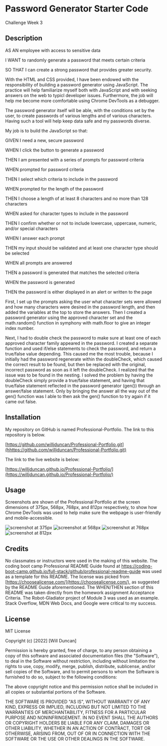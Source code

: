 # Password Generator Starter Code
Challenge Week 3

## Description

AS AN employee with access to sensitive data

I WANT to randomly generate a password that meets certain criteria

SO THAT I can create a strong password that provides greater security.

With the HTML and CSS provided, I have been endowed with the responsibility of building a password generator using JavaScript. The practice will help familiarize myself both with JavaScript and with seeking answers on the web to typicl developer issues. Furthermore, the job will help me become more comfortable using Chrome DevTools as a debugger. 

The password generator itself will be able, with the conditions set by the user, to create passwords of various lengths and of various characters. Having such a tool will help keep data safe and my passwords diverse. 

My job is to build the JavaScript so that:

GIVEN I need a new, secure password

WHEN I click the button to generate a password

THEN I am presented with a series of prompts for password criteria

WHEN prompted for password criteria

THEN I select which criteria to include in the password

WHEN prompted for the length of the password

THEN I choose a length of at least 8 characters and no more than 128 characters

WHEN asked for character types to include in the password

THEN I confirm whether or not to include lowercase, uppercase, numeric, and/or special characters

WHEN I answer each prompt

THEN my input should be validated and at least one character type should be selected

WHEN all prompts are answered

THEN a password is generated that matches the selected criteria

WHEN the password is generated

THEN the password is either displayed in an alert or written to the page

First, I set up the prompts asking the user what character sets were allowed and how many characters were desired in the password length, and then added the variables at the top to store the answers. Then I created a password generator using the approved character set and the math.random() function in symphony with math.floor to give an integer index number. 

Next, I had to double check the password to make sure at least one of each approved character family appeared in the password. I created a separate function and used if/else statements to check the password, and return a true/false value depending. This caused me the most trouble, because I initially had the password regenerate within the doubleCheck, which caused the correct result to be found, but then be replaced with the original, incorrect password as soon as it left the doubleCheck. I realized that the issue was to be found in the nesting. I solved the problem by having the doubleCheck simply provide a true/false statement, and having that true/false statement reflected in the password generator (gen()) through an answer/false statement. Only by bringing the answer all the way out of the gen() function was I able to then ask the gen() function to try again if it came out false. 


<!-- By accomplishing these goals, my website will serve as an ideal and impressive center where I can demonstrate my coding abilities. 

First, I created the HTML section by section, in a similar style that RunBuddy was set up, beginning with the header and footer, followed by the hero, and then on to the Contact Me, Resume, and Work sections. These sections were chosen based on the mock-up video, as were the different work projects. Since Run Buddy is the only project completed so far, that was the only one I linked correctly. The projects link to tangentially related websites to serve as current placeholders.  

Once I had those HTML elements in place, I added CSS. Using a color code complimenter and generator found at https://coolors.co/, I arranged the styles to look good first as viewed from my own laptop. Once that was complete, I used Chrome DevTools to make changes and then tinker with the style at different sizes. Although Run Buddy was arranged for only 4 sizes (laptop, 980px, 768px, 570px), I also included an extra case for screen sizes below 400px, because things got wonky viewing it from common devices like the iPhone X. 

Now, the website is ready to be viewed and to have new projects added to it whenever I complete them.  -->


## Installation

My repository on GitHub is named Professional-Portfolio. The link to this repository is below.

[https://github.com/willjduncan/Professional-Portfolio.git](hhttps://github.com/willjduncan/Professional-Portfolio.git)


The link to the live website is below: 

[https://willjduncan.github.io/Professional-Portfolio/](https://willjduncan.github.io/Professional-Portfolio/)


## Usage

Screenshots are shown of the Professional Portfolio at the screen dimensions of 375px, 568px, 768px, and 812px respectively, to show how Chrome DevTools was used to help make sure the webpage is user-friendly and mobile-accessible. 

![screenshot at 375px](/assets/images/screenshot-375px.png)
![screenshot at 568px](/assets/images/screenshot-568px.png)
![screenshot at 768px](/assets/images/screenshot-768px.png)
![screenshot at 812px](/assets/images/screenshot-812px.png)

## Credits

No classmates or instructors were used in the making of this website. The coding boot camp Professional README Guide found at https://coding-boot-camp.github.io/full-stack/github/professional-readme-guide was used as a template for this README. The license was picked from [https://choosealicense.com/](https://choosealicense.com/), as suggested by the README Guide aforementioned. The WHEN/THEN section of this README was taken directly from the homework assignment Acceptance Criteria. The Robot-Gladiator project of Module 3 was used as an example. Stack Overflow, MDN Web Docs, and Google were critical to my success. 

## License

MIT License

Copyright (c) [2022] [Will Duncan]

Permission is hereby granted, free of charge, to any person obtaining a copy
of this software and associated documentation files (the "Software"), to deal
in the Software without restriction, including without limitation the rights
to use, copy, modify, merge, publish, distribute, sublicense, and/or sell
copies of the Software, and to permit persons to whom the Software is
furnished to do so, subject to the following conditions:

The above copyright notice and this permission notice shall be included in all
copies or substantial portions of the Software.

THE SOFTWARE IS PROVIDED "AS IS", WITHOUT WARRANTY OF ANY KIND, EXPRESS OR
IMPLIED, INCLUDING BUT NOT LIMITED TO THE WARRANTIES OF MERCHANTABILITY,
FITNESS FOR A PARTICULAR PURPOSE AND NONINFRINGEMENT. IN NO EVENT SHALL THE
AUTHORS OR COPYRIGHT HOLDERS BE LIABLE FOR ANY CLAIM, DAMAGES OR OTHER
LIABILITY, WHETHER IN AN ACTION OF CONTRACT, TORT OR OTHERWISE, ARISING FROM,
OUT OF OR IN CONNECTION WITH THE SOFTWARE OR THE USE OR OTHER DEALINGS IN THE
SOFTWARE.